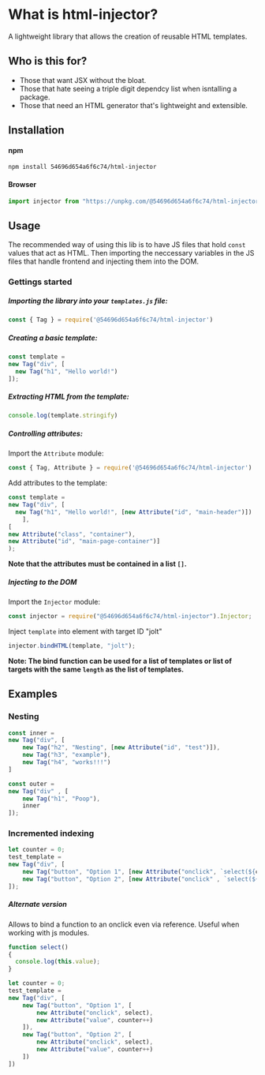 # What is html-injector?
A lightweight library that allows the creation of reusable HTML templates.

## Who is this for?
- Those that want JSX without the bloat.
- Those that hate seeing a triple digit dependcy list when isntalling a package.
- Those that need an HTML generator that's lightweight and extensible.

## Installation
#### npm
<code>npm install 54696d654a6f6c74/html-injector</code>

#### Browser
```js
import injector from "https://unpkg.com/@54696d654a6f6c74/html-injector@1.0.1/dist/lib.js"
```

## Usage

The recommended way of using this lib is to have JS files that hold <code>const</code> values that act as HTML.
Then importing the neccessary variables in the JS files that handle frontend and injecting them into the DOM.

### Gettings started

##### Importing the library into your `templates.js` file:

```js
const { Tag } = require('@54696d654a6f6c74/html-injector')
```

##### Creating a basic template:

```js
const template = 
new Tag("div", [
  new Tag("h1", "Hello world!")
]);
```

##### Extracting HTML from the template:

```js
console.log(template.stringify)
```

##### Controlling attributes:

Import the `Attribute` module:

```js
const { Tag, Attribute } = require('@54696d654a6f6c74/html-injector')
```

Add attributes to the template:

```js
const template = 
new Tag("div", [
  new Tag("h1", "Hello world!", [new Attribute("id", "main-header")])
    ], 
[
new Attribute("class", "container"),
new Attribute("id", "main-page-container")]
);
```

**Note that the attributes must be contained in a list ```[]```.**

##### Injecting to the DOM

Import the `Injector` module:

```js
const injector = require("@54696d654a6f6c74/html-injector").Injector;
```

Inject ```template``` into element with target ID "jolt"

```js
injector.bindHTML(template, "jolt");
```
**Note: The bind function can be used for a list of templates or list of targets with the same ```length``` as the list of templates.**

## Examples
### Nesting

```js
const inner = 
new Tag("div", [
    new Tag("h2", "Nesting", [new Attribute("id", "test")]),
    new Tag("h3", "example"),
    new Tag("h4", "works!!!")
]

const outer = 
new Tag("div" , [
    new Tag("h1", "Poop"),
    inner
]);
```

### Incremented indexing
```js
let counter = 0;
test_template = 
new Tag("div", [
    new Tag("button", "Option 1", [new Attribute("onclick", `select(${counter++})`)]),
    new Tag("button", "Option 2", [new Attribute("onclick" , `select(${counter++})`)])
]);
```

##### Alternate version
Allows to bind a function to an onclick even via reference. Useful when working with js modules.
```js
function select()
{
  console.log(this.value);
}

let counter = 0;
test_template = 
new Tag("div", [
    new Tag("button", "Option 1", [
        new Attribute("onclick", select),
        new Attribute("value", counter++)
    ]),
    new Tag("button", "Option 2", [
        new Attribute("onclick", select),
        new Attribute("value", counter++)
    ])
])
```
